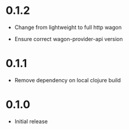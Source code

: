 # 0.1.2

- Change from lightweight to full http wagon

- Ensure correct wagon-provider-api version

# 0.1.1

- Remove dependency on local clojure build

# 0.1.0

- Initial release

